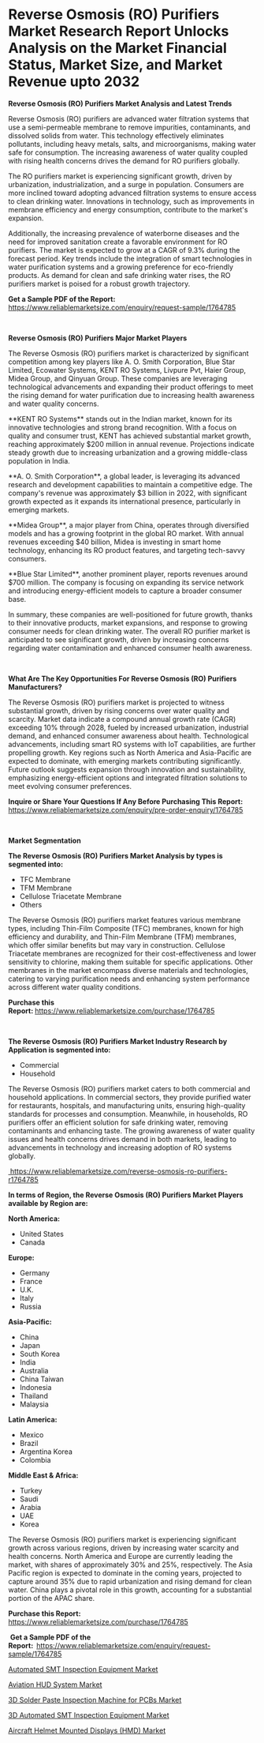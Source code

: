 <p><h1>Reverse Osmosis (RO) Purifiers Market Research Report Unlocks Analysis on the Market Financial Status, Market Size, and Market Revenue upto 2032</h1></p><p><strong>Reverse Osmosis (RO) Purifiers Market Analysis and Latest Trends</strong></p>
<p><p>Reverse Osmosis (RO) purifiers are advanced water filtration systems that use a semi-permeable membrane to remove impurities, contaminants, and dissolved solids from water. This technology effectively eliminates pollutants, including heavy metals, salts, and microorganisms, making water safe for consumption. The increasing awareness of water quality coupled with rising health concerns drives the demand for RO purifiers globally.</p><p>The RO purifiers market is experiencing significant growth, driven by urbanization, industrialization, and a surge in population. Consumers are more inclined toward adopting advanced filtration systems to ensure access to clean drinking water. Innovations in technology, such as improvements in membrane efficiency and energy consumption, contribute to the market's expansion.</p><p>Additionally, the increasing prevalence of waterborne diseases and the need for improved sanitation create a favorable environment for RO purifiers. The market is expected to grow at a CAGR of 9.3% during the forecast period. Key trends include the integration of smart technologies in water purification systems and a growing preference for eco-friendly products. As demand for clean and safe drinking water rises, the RO purifiers market is poised for a robust growth trajectory.</p></p>
<p><strong>Get a Sample PDF of the Report:&nbsp;</strong> <a href="https://www.reliablemarketsize.com/enquiry/request-sample/1764785?utm_campaign=1167&utm_medium=2&utm_source=Github&utm_content=ia&utm_term=11042025&utm_id=reverse-osmosis-ro-purifiers">https://www.reliablemarketsize.com/enquiry/request-sample/1764785</a></p>
<p>&nbsp;</p>
<p><strong>Reverse Osmosis (RO) Purifiers Major Market Players</strong></p>
<p><p>The Reverse Osmosis (RO) purifiers market is characterized by significant competition among key players like A. O. Smith Corporation, Blue Star Limited, Ecowater Systems, KENT RO Systems, Livpure Pvt, Haier Group, Midea Group, and Qinyuan Group. These companies are leveraging technological advancements and expanding their product offerings to meet the rising demand for water purification due to increasing health awareness and water quality concerns.</p><p>**KENT RO Systems** stands out in the Indian market, known for its innovative technologies and strong brand recognition. With a focus on quality and consumer trust, KENT has achieved substantial market growth, reaching approximately $200 million in annual revenue. Projections indicate steady growth due to increasing urbanization and a growing middle-class population in India.</p><p>**A. O. Smith Corporation**, a global leader, is leveraging its advanced research and development capabilities to maintain a competitive edge. The company's revenue was approximately $3 billion in 2022, with significant growth expected as it expands its international presence, particularly in emerging markets.</p><p>**Midea Group**, a major player from China, operates through diversified models and has a growing footprint in the global RO market. With annual revenues exceeding $40 billion, Midea is investing in smart home technology, enhancing its RO product features, and targeting tech-savvy consumers.</p><p>**Blue Star Limited**, another prominent player, reports revenues around $700 million. The company is focusing on expanding its service network and introducing energy-efficient models to capture a broader consumer base.</p><p>In summary, these companies are well-positioned for future growth, thanks to their innovative products, market expansions, and response to growing consumer needs for clean drinking water. The overall RO purifier market is anticipated to see significant growth, driven by increasing concerns regarding water contamination and enhanced consumer health awareness.</p></p>
<p>&nbsp;</p>
<p><strong>What Are The Key Opportunities For Reverse Osmosis (RO) Purifiers Manufacturers?</strong></p>
<p><p>The Reverse Osmosis (RO) purifiers market is projected to witness substantial growth, driven by rising concerns over water quality and scarcity. Market data indicate a compound annual growth rate (CAGR) exceeding 10% through 2028, fueled by increased urbanization, industrial demand, and enhanced consumer awareness about health. Technological advancements, including smart RO systems with IoT capabilities, are further propelling growth. Key regions such as North America and Asia-Pacific are expected to dominate, with emerging markets contributing significantly. Future outlook suggests expansion through innovation and sustainability, emphasizing energy-efficient options and integrated filtration solutions to meet evolving consumer preferences.</p></p>
<p><strong>Inquire or Share Your Questions If Any Before Purchasing This Report:</strong> <a href="https://www.reliablemarketsize.com/enquiry/pre-order-enquiry/1764785?utm_campaign=1167&utm_medium=2&utm_source=Github&utm_content=ia&utm_term=11042025&utm_id=reverse-osmosis-ro-purifiers">https://www.reliablemarketsize.com/enquiry/pre-order-enquiry/1764785</a></p>
<p>&nbsp;</p>
<p><strong>Market Segmentation</strong></p>
<p><strong>The Reverse Osmosis (RO) Purifiers Market Analysis by types is segmented into:</strong></p>
<p><ul><li>TFC Membrane</li><li>TFM Membrane</li><li>Cellulose Triacetate Membrane</li><li>Others</li></ul></p>
<p><p>The Reverse Osmosis (RO) purifiers market features various membrane types, including Thin-Film Composite (TFC) membranes, known for high efficiency and durability, and Thin-Film Membrane (TFM) membranes, which offer similar benefits but may vary in construction. Cellulose Triacetate membranes are recognized for their cost-effectiveness and lower sensitivity to chlorine, making them suitable for specific applications. Other membranes in the market encompass diverse materials and technologies, catering to varying purification needs and enhancing system performance across different water quality conditions.</p></p>
<p><strong>Purchase this Report:&nbsp;</strong><a href="https://www.reliablemarketsize.com/purchase/1764785?utm_campaign=1167&utm_medium=2&utm_source=Github&utm_content=ia&utm_term=11042025&utm_id=reverse-osmosis-ro-purifiers">https://www.reliablemarketsize.com/purchase/1764785</a></p>
<p>&nbsp;</p>
<p><strong>The Reverse Osmosis (RO) Purifiers Market Industry Research by Application is segmented into:</strong></p>
<p><ul><li>Commercial</li><li>Household</li></ul></p>
<p><p>The Reverse Osmosis (RO) purifiers market caters to both commercial and household applications. In commercial sectors, they provide purified water for restaurants, hospitals, and manufacturing units, ensuring high-quality standards for processes and consumption. Meanwhile, in households, RO purifiers offer an efficient solution for safe drinking water, removing contaminants and enhancing taste. The growing awareness of water quality issues and health concerns drives demand in both markets, leading to advancements in technology and increasing adoption of RO systems globally.</p></p>
<p><a href="https://www.reliablemarketsize.com/reverse-osmosis-ro-purifiers-r1764785?utm_campaign=1167&utm_medium=2&utm_source=Github&utm_content=ia&utm_term=11042025&utm_id=reverse-osmosis-ro-purifiers">&nbsp;https://www.reliablemarketsize.com/reverse-osmosis-ro-purifiers-r1764785</a></p>
<p><strong>In terms of Region, the Reverse Osmosis (RO) Purifiers Market Players available by Region are:</strong></p>
<p>
    <p> <strong> North America: </strong>
        <ul>
            <li>United States</li>
            <li>Canada</li>
        </ul>
        </p> 
    <p> <strong> Europe: </strong>
        <ul>
            <li>Germany</li>
            <li>France</li>
            <li>U.K.</li>
            <li>Italy</li>
            <li>Russia</li>
        </ul>
        </p> 
    <p> <strong> Asia-Pacific: </strong>
        <ul>
            <li>China</li>
            <li>Japan</li>
            <li>South Korea</li>
            <li>India</li>
            <li>Australia</li>
            <li>China Taiwan</li>
            <li>Indonesia</li>
            <li>Thailand</li>
            <li>Malaysia</li>
        </ul>
        </p> 
    <p> <strong> Latin America: </strong>
        <ul>
            <li>Mexico</li>
            <li>Brazil</li>
            <li>Argentina Korea</li>
            <li>Colombia</li>
        </ul>
        </p> 
    <p> <strong> Middle East & Africa: </strong>
        <ul>
            <li>Turkey</li>
            <li>Saudi</li>
            <li>Arabia</li>
            <li>UAE</li>
            <li>Korea</li>
        </ul>
    </p>
    </p>
<p><p>The Reverse Osmosis (RO) purifiers market is experiencing significant growth across various regions, driven by increasing water scarcity and health concerns. North America and Europe are currently leading the market, with shares of approximately 30% and 25%, respectively. The Asia Pacific region is expected to dominate in the coming years, projected to capture around 35% due to rapid urbanization and rising demand for clean water. China plays a pivotal role in this growth, accounting for a substantial portion of the APAC share.</p></p>
<p><strong>Purchase this Report: </strong><a href="https://www.reliablemarketsize.com/purchase/1764785?utm_campaign=1167&utm_medium=2&utm_source=Github&utm_content=ia&utm_term=11042025&utm_id=reverse-osmosis-ro-purifiers">https://www.reliablemarketsize.com/purchase/1764785</a></p>
<p>&nbsp;<strong>Get a Sample PDF of the Report:&nbsp;&nbsp;</strong><a href="https://www.reliablemarketsize.com/enquiry/request-sample/1764785?utm_campaign=1167&utm_medium=2&utm_source=Github&utm_content=ia&utm_term=11042025&utm_id=reverse-osmosis-ro-purifiers">https://www.reliablemarketsize.com/enquiry/request-sample/1764785</a></p>
<p><strong></strong></p>
<p><p><a href="https://github.com/ebalabenoot/Market-Research-Report-List-1/blob/main/automated-smt-inspection-equipment-market.md?utm_campaign=1167&utm_medium=2&utm_source=Github&utm_content=ia&utm_term=11042025&utm_id=reverse-osmosis-ro-purifiers">Automated SMT Inspection Equipment Market</a></p><p><a href="https://github.com/qianyateina/Market-Research-Report-List-1/blob/main/aviation-hud-system-market.md?utm_campaign=1167&utm_medium=2&utm_source=Github&utm_content=ia&utm_term=11042025&utm_id=reverse-osmosis-ro-purifiers">Aviation HUD System Market</a></p><p><a href="https://github.com/handyiongikg/Market-Research-Report-List-1/blob/main/3d-solder-paste-inspection-machine-for-pcbs-market.md?utm_campaign=1167&utm_medium=2&utm_source=Github&utm_content=ia&utm_term=11042025&utm_id=reverse-osmosis-ro-purifiers">3D Solder Paste Inspection Machine for PCBs Market</a></p><p><a href="https://github.com/cwasicioaie/Market-Research-Report-List-1/blob/main/3d-automated-smt-inspection-equipment-market.md?utm_campaign=1167&utm_medium=2&utm_source=Github&utm_content=ia&utm_term=11042025&utm_id=reverse-osmosis-ro-purifiers">3D Automated SMT Inspection Equipment Market</a></p><p><a href="https://github.com/jensanohishi/Market-Research-Report-List-1/blob/main/aircraft-helmet-mounted-displays-hmd-market.md?utm_campaign=1167&utm_medium=2&utm_source=Github&utm_content=ia&utm_term=11042025&utm_id=reverse-osmosis-ro-purifiers">Aircraft Helmet Mounted Displays (HMD) Market</a></p></p>